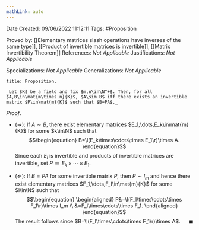 ```yaml
---
mathLink: auto
---
```


<div class="topSpace"></div>

Date Created: 09/06/2022 11:12:11
Tags: #Proposition

Proved by: [[Elementary matrices slash operations have inverses of the same type]], [[Product of invertible matrices is invertible]], [[Matrix Invertibility Theorem]]
References: _Not Applicable_
Justifications: _Not Applicable_

Specializations: _Not Applicable_
Generalizations: _Not Applicable_

``` ad-Proposition
title: Proposition.

_Let $K$ be a field and fix $m,n\in\N^+$. Then, for all $A,B\in\mat{m\times n}{K}$, $A\sim B$ iff there exists an invertible matrix $P\in\mat{m}{K}$ such that $B=PA$._

```

_Proof_.
* ($\Rightarrow$): If $A\sim B$, there exist elementary matrices $E_1,\dots,E_k\in\mat{m}{K}$ for some $k\in\N$ such that
$$\begin{equation}
    B=\l(E_k\times\cdots\times E_1\r)\times A.
\end{equation}$$
Since each $E_i$ is invertible and products of invertible matrices are invertible, set $P\coloneqq E_k\times\cdots\times E_1$.

* ($\Leftarrow$): If $B=PA$ for some invertible matrix $P$, then $P\sim I_m$ and hence there exist elementary matrices $F_1,\dots,F_l\in\mat{m}{K}$ for some $l\in\N$ such that
$$\begin{equation}
    \begin{aligned}
        P&=\l(F_l\times\cdots\times F_1\r)\times I_m \\
        &=F_l\times\cdots\times F_1.
    \end{aligned}
\end{equation}$$
The result follows since $B=\l(F_l\times\cdots\times F_1\r)\times A$.<span style="float:right;">$\blacksquare$</span>
